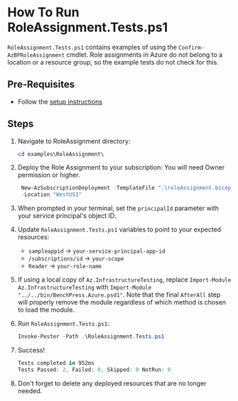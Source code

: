 # How To Run RoleAssignment.Tests.ps1

`RoleAssignment.Tests.ps1` contains examples of using the `Confirm-AzBPRoleAssignment` cmdlet.
Role assignments in Azure do not belong to a location or a resource group, so the example tests
do not check for this.

## Pre-Requisites

- Follow the [setup instructions](../README.md)

## Steps

1. Navigate to RoleAssignment directory:

   ```Powershell
   cd examples\RoleAssignment\
   ```

1. Deploy the Role Assignment to your subscription:
  You will need Owner permission or higher.

   ```Powershell
    New-AzSubscriptionDeployment -TemplateFile ".\roleAssignment.bicep" `
    -Location "WestUS3"
   ```

1. When prompted in your terminal, set the `principalId` parameter with your service principal's object ID.

1. Update `RoleAssignment.Tests.ps1` variables to point to your expected resources:

   - `sampleappid` -> `your-service-principal-app-id`
   - `/subscriptions/id` -> `your-scope`
   - `Reader` -> `your-role-name`

1. If using a local copy of `Az.InfrastructureTesting`, replace `Import-Module Az.InfrastructureTesting` with
`Import-Module "../../bin/BenchPress.Azure.psd1"`. Note that the final `AfterAll` step will properly remove the module
regardless of which method is chosen to load the module.

1. Run `RoleAssignment.Tests.ps1`:

   ```Powershell
   Invoke-Pester -Path .\RoleAssignment.Tests.ps1
   ```

1. Success!

   ```Powershell
   Tests completed in 952ms
   Tests Passed: 2, Failed: 0, Skipped: 0 NotRun: 0
   ```

1. Don't forget to delete any deployed resources that are no longer needed.
